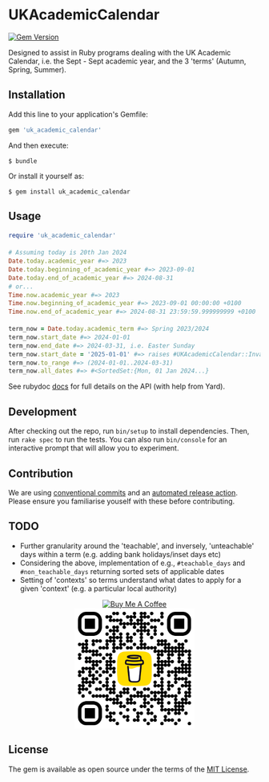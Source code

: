 # UKAcademicCalendar

<div style="display:flex;">
    <a href="https://badge.fury.io/rb/uk_academic_calendar"><img src="https://badge.fury.io/rb/uk_academic_calendar.svg" alt="Gem Version" height="18"></a>
</div>

Designed to assist in Ruby programs dealing with the UK Academic Calendar, i.e. the Sept - Sept academic year, and the 3 'terms' (Autumn, Spring, Summer).

## Installation

Add this line to your application's Gemfile:

```ruby
gem 'uk_academic_calendar'
```

And then execute:

    $ bundle

Or install it yourself as:

    $ gem install uk_academic_calendar

## Usage

```ruby
require 'uk_academic_calendar'

# Assuming today is 20th Jan 2024
Date.today.academic_year #=> 2023
Date.today.beginning_of_academic_year #=> 2023-09-01
Date.today.end_of_academic_year #=> 2024-08-31
# or...
Time.now.academic_year #=> 2023
Time.now.beginning_of_academic_year #=> 2023-09-01 00:00:00 +0100
Time.now.end_of_academic_year #=> 2024-08-31 23:59:59.999999999 +0100

term_now = Date.today.academic_term #=> Spring 2023/2024
term_now.start_date #=> 2024-01-01
term_now.end_date #=> 2024-03-31, i.e. Easter Sunday
term_now.start_date = '2025-01-01' #=> raises #UKAcademicCalendar::InvalidTermStart error
term_now.to_range #=> (2024-01-01..2024-03-31)
term_now.all_dates #=> #<SortedSet:{Mon, 01 Jan 2024...}
```

See rubydoc [docs](https://www.rubydoc.info/github/m-smiff/uk_academic_calendar/main) for full details on the API (with help from Yard).

## Development

After checking out the repo, run `bin/setup` to install dependencies. Then, run `rake spec` to run the tests. You can also run `bin/console` for an interactive prompt that will allow you to experiment.

## Contribution

We are using [conventional commits](https://www.conventionalcommits.org/en/v1.0.0/) and an [automated release action](https://github.com/google-github-actions/release-please-action). Please ensure you familiarise youself with these before contributing.

## TODO

- Further granularity around the 'teachable', and inversely, 'unteachable' days within a term (e.g. adding bank holidays/inset days etc)
- Considering the above, implementation of e.g., `#teachable_days` and `#non_teachable_days` returning sorted sets of applicable dates
- Setting of 'contexts' so terms understand what dates to apply for a given 'context' (e.g. a particular local authority)

<div style="display:flex;flex-direction:column;justify-content:space-around;align-items:center;">
    <a href="https://www.buymeacoffee.com/m_smiff" target="_blank"><img src="https://cdn.buymeacoffee.com/buttons/v2/default-yellow.png" alt="Buy Me A Coffee" style="height: 60px !important;width: 217px !important;" ></a>
    <img src="bmc_qr.png" width=240 />
</div>

## License

The gem is available as open source under the terms of the [MIT License](https://opensource.org/licenses/MIT).
